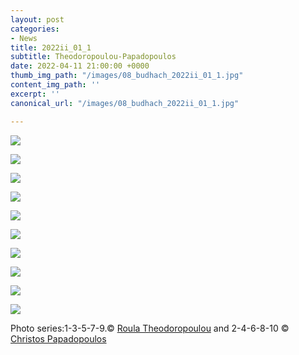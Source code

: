 ```yaml
---
layout: post
categories:
- News
title: 2022ii_01_1
subtitle: Theodoropoulou-Papadopoulos
date: 2022-04-11 21:00:00 +0000
thumb_img_path: "/images/08_budhach_2022ii_01_1.jpg"
content_img_path: ''
excerpt: ''
canonical_url: "/images/08_budhach_2022ii_01_1.jpg"

---
```

![](/images/01_theodoropoulou_2022ii_01_1.jpg)

![](/images/02_budhach_2022ii_01_1.jpg)

![](/images/03_theodoropoulou_2022ii_01_1.jpg)

![](/images/04_budhach_2022ii_01_1.jpg)

![](/images/05_theodoropoulou_2022ii_01_1.jpg)

![](/images/06_budhach_2022ii_01_1.jpg)

![](/images/07_theodoropoulour_2022ii_01_1.jpg)

![](/images/08_budhach_2022ii_01_1.jpg)

![](/images/09_theodoropoulour_2022ii_01_1.jpg)

![](/images/10_budhach_2022ii_01_1.jpg)

Photo series:1-3-5-7-9.© <a href="https://www.facebook.com/profile.php?id=100005535588863" target="blank"> Roula Theodoropoulou</a>  and  2-4-6-8-10  © <a href="https://www.facebook.com/profile.php?id=100000196118507" target="blank"> Christos Papadopoulos</a>